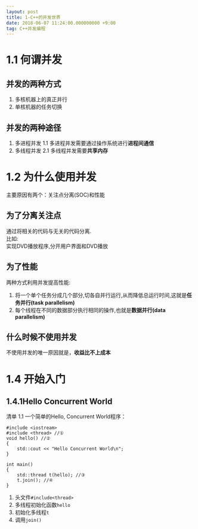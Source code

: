 ```yaml
---
layout: post
title: 1-C++的并发世界
date: 2018-06-07 11:24:00.000000000 +9:00
tag: C++并发编程
---
```


# 1.1 何谓并发
## 并发的两种方式  
1. 多核机器上的真正并行
2. 单核机器的任务切换

## 并发的两种途径  
1. 多进程并发
1.1 多进程并发需要通过操作系统进行**进程间通信**
2. 多线程并发
2.1 多线程并发需要**共享内存**

# 1.2 为什么使用并发
主要原因有两个：关注点分离(SOC)和性能
## 为了分离关注点
通过将相关的代码与无关的代码分离.  
比如:  
实现DVD播放程序,分开用户界面和DVD播放
## 为了性能
两种方式利用并发提高性能:  
1. 将一个单个任务分成几个部分,切各自并行运行,从而降低总运行时间,这就是**任务并行(task parallelism)**
2. 每个线程在不同的数据部分执行相同的操作,也就是**数据并行(data parallelism)**
## 什么时候不使用并发
不使用并发的唯一原因就是，**收益比不上成本**
# 1.4 开始入门
## 1.4.1Hello Concurrent  World
清单 1.1 一个简单的Hello, Concurrent World程序：
```
#include <iostream>
#include <thread> //①
void hello() //②
{
	std::cout << "Hello Concurrent World\n";
}

int main()
{
	std::thread t(hello); //③
	t.join(); //④
}
```
1. 头文件`#include<thread>`
2. 多线程初始化函数`hello`
3. 初始化多线程`t`
4. 调用`join()`

